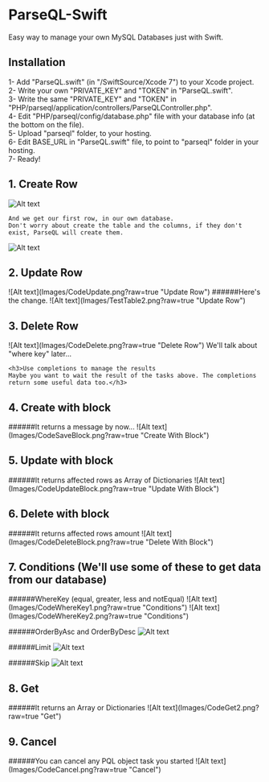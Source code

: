 # ParseQL-Swift
Easy way to manage your own MySQL Databases just with Swift.

## Installation
1- Add "ParseQL.swift" (in "/SwiftSource/Xcode 7") to your Xcode project.<br>
2- Write your own "PRIVATE_KEY" and "TOKEN" in "ParseQL.swift".<br>
3- Write the same "PRIVATE_KEY" and "TOKEN" in "PHP/parseql/application/controllers/ParseQLController.php".<br>
4- Edit "PHP/parseql/config/database.php" file with your database info (at the bottom on the file).<br>
5- Upload "parseql" folder, to your hosting.<br>
6- Edit BASE_URL in "ParseQL.swift" file, to point to "parseql" folder in your hosting.<br>
7- Ready!<br>
<h2>1. Create Row</h2>

![Alt text](Images/CodeCreate.png?raw=true "Create Row")

    And we get our first row, in our own database.
    Don't worry about create the table and the columns, if they don't exist, ParseQL will create them.
    
![Alt text](Images/TestTable1.png?raw=true "Create")


<h2>2. Update Row</h2>
![Alt text](Images/CodeUpdate.png?raw=true "Update Row")
######Here's the change.
![Alt text](Images/TestTable2.png?raw=true "Update Row")


<h2>3. Delete Row</h2>
![Alt text](Images/CodeDelete.png?raw=true "Delete Row")
    We'll talk about "where key" later...


    <h3>Use completions to manage the results
    Maybe you want to wait the result of the tasks above. The completions return some useful data too.</h3>

<h2>4. Create with block</h2>
######It returns a message by now...
![Alt text](Images/CodeSaveBlock.png?raw=true "Create With Block")


<h2>5. Update with block</h2>
######It returns affected rows as Array of Dictionaries
![Alt text](Images/CodeUpdateBlock.png?raw=true "Update With Block")


<h2>6. Delete with block</h2>
######It returns affected rows amount
![Alt text](Images/CodeDeleteBlock.png?raw=true "Delete With Block")


<h2>7. Conditions (We'll use some of these to get data from our database)</h2>
######WhereKey (equal, greater, less and notEqual)
![Alt text](Images/CodeWhereKey1.png?raw=true "Conditions")
![Alt text](Images/CodeWhereKey2.png?raw=true "Conditions")

######OrderByAsc and OrderByDesc
![Alt text](Images/CodeOrderBy.png?raw=true "OrderBy")

######Limit
![Alt text](Images/CodeLimit.png?raw=true "Limit")

######Skip
![Alt text](Images/CodeSkip.png?raw=true "Skip")



<h2>8. Get</h2>
######It returns an Array or Dictionaries
![Alt text](Images/CodeGet2.png?raw=true "Get")


<h2>9. Cancel</h2>
######You can cancel any PQL object task you started
![Alt text](Images/CodeCancel.png?raw=true "Cancel")
